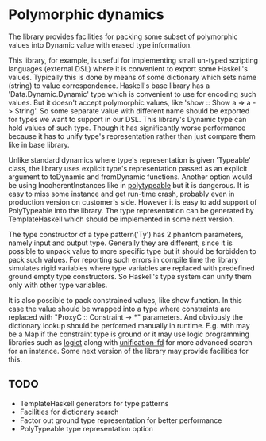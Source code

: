 Polymorphic dynamics
====================

The library provides facilities for packing some subset of polymorphic 
values into Dynamic value with erased type information. 

This library, for example, is useful for implementing small un-typed 
scripting languages (external DSL) where it is convenient to export 
some Haskell's values. Typically this is done by means of some dictionary 
which sets name (string) to value correspondence. Haskell's base library 
has a 'Data.Dynamic.Dynamic' type which is convenient to use for encoding 
such values. But it doesn't accept polymorphic values, like 
'show :: Show a => a -> String'. So some separate value with different 
name should be exported for types we want to support in our DSL. This 
library's Dynamic type can hold values of such type. Though it has 
significantly worse performance because it has to unify type's representation 
rather than just compare them like in base library. 

Unlike standard dynamics where type's representation is given 'Typeable' 
class, the library uses explicit type's representation passed as an explicit 
argument to toDynamic and fromDynamic functions. Another option would be using 
IncoherentInstances like in [polytypeable][] but it is dangerous. It is easy 
to miss some instance and get run-time crash, probably even in production 
version on customer's side. However it is easy to add support of PolyTypeable 
into the library. The type representation can be generated by TemplateHaskell 
which should be implemented in some next version.

The type constructor of a type pattern('Ty') has 2 phantom parameters, namely 
input and output type. Generally they are different, since it is possible to 
unpack value to more specific type but it should be forbidden to pack such 
values.  For reporting such errors in compile time the library simulates rigid 
variables where type variables are replaced with predefined ground empty type 
constructors. So Haskell's type system can unify them only with other type 
variables.

It is also possible to pack constrained values, like show function. In this case 
the value should be wrapped into a type where constraints are replaced with 
"ProxyC :: Constraint -> *" parameters. And obviously the dictionary lookup 
should be performed manually in runtime. E.g. with may be a Map if the constraint 
type is ground or it may use logic programming libraries such as [logict][] along 
with [unification-fd][] for more advanced search for an instance. Some next version 
of the library may provide facilities for this. 

TODO
----

* TemplateHaskell generators for type patterns
* Facilities for dictionary search
* Factor out ground type representation for better performance
* PolyTypeable type representation option

[polytypeable]: http://hackage.haskell.org/package/polytypeable
[logict]: http://hackage.haskell.org/package/logict 
[unification-fd]: http://hackage.haskell.org/package/unification-fd


